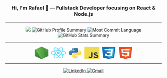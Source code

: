 <h3 align="center">Hi, I'm Rafael 👋 — Fullstack Developer focusing on React & Node.js</h3>

---

<div align="center">

  <!-- GitHub Stats -->
  <img height="180em" src="https://github-readme-stats.vercel.app/api?username=Reaper2700&show_icons=true&theme=dracula&include_all_commits=true&count_private=true&cache_seconds=3600"/>

  <!-- Profile Summary Details -->
  <img src="http://github-profile-summary-cards.vercel.app/api/cards/profile-details?username=Reaper2700&theme=darcula" alt="GitHub Profile Summary"/>

  <!-- Most Commit Language -->
  <img src="http://github-profile-summary-cards.vercel.app/api/cards/most-commit-language?username=Reaper2700&theme=darcula" alt="Most Commit Language"/>

  <!-- General Stats -->
  <img src="http://github-profile-summary-cards.vercel.app/api/cards/stats?username=Reaper2700&theme=darcula" alt="GitHub Stats Summary"/>

</div>

---

<div align="center">
  <!-- Tech Stack -->
  <img align="center" alt="Node.js" height="40" width="50" src="https://raw.githubusercontent.com/devicons/devicon/master/icons/nodejs/nodejs-original.svg" />
  <img align="center" alt="React" height="40" width="50" src="https://raw.githubusercontent.com/devicons/devicon/master/icons/react/react-original.svg" />
  <img align="center" alt="Python" height="40" width="50" src="https://raw.githubusercontent.com/devicons/devicon/master/icons/python/python-original.svg" />
  <img align="center" alt="JavaScript" height="40" width="50" src="https://raw.githubusercontent.com/devicons/devicon/master/icons/javascript/javascript-original.svg" />
  <img align="center" alt="CSS" height="40" width="50" src="https://raw.githubusercontent.com/devicons/devicon/master/icons/css3/css3-original.svg" />
  <img align="center" alt="HTML5" height="40" width="50" src="https://raw.githubusercontent.com/devicons/devicon/master/icons/html5/html5-original.svg" />
</div>

---

<div align="center">
  <!-- Social Links -->
  <a href="https://www.linkedin.com/in/rafael-pereira-4b5399232/" target="_blank">
    <img alt="LinkedIn" src="https://img.shields.io/badge/LinkedIn-0077B5?style=for-the-badge&logo=linkedin&logoColor=white" />
  </a>
  <a href="mailto:rafaell_b.p@edu.unifor.br">
    <img alt="Gmail" src="https://img.shields.io/badge/Gmail-D14836?style=for-the-badge&logo=gmail&logoColor=white" />
  </a>
</div>

